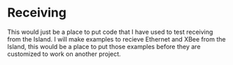 Receiving
=========

This would just be a place to put code that I have used to test receiving from the Island. I will make examples to recieve Ethernet and XBee from the Island,
this would be a place to put those examples before they are customized to work on another project.